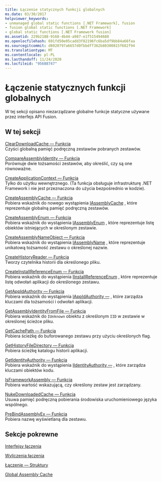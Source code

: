 ```yaml
---
title: Łączenie statycznych funkcji globalnych
ms.date: 03/30/2017
helpviewer_keywords:
- unmanaged global static functions [.NET Framework], fusion
- fusion global static functions [.NET Framework]
- global static functions [.NET Framework fusion]
ms.assetid: 229b2188-9168-4b44-a987-e1f515494688
ms.openlocfilehash: 691fd50e05cadd3f82196fc6ba5df9bb84a66faa
ms.sourcegitcommit: d8020797a6657d0fbbdff362b80300815f682f94
ms.translationtype: MT
ms.contentlocale: pl-PL
ms.lasthandoff: 11/24/2020
ms.locfileid: "95688747"
---
```

# <a name="fusion-global-static-functions"></a>Łączenie statycznych funkcji globalnych

W tej sekcji opisano niezarządzane globalne funkcje statyczne używane przez interfejs API Fusion.  
  
## <a name="in-this-section"></a>W tej sekcji  

 [ClearDownloadCache — Funkcja](cleardownloadcache-function.md)  
 Czyści globalną pamięć podręczną zestawów pobranych zestawów.  
  
 [CompareAssemblyIdentity — Funkcja](compareassemblyidentity-function.md)  
 Porównuje dwie tożsamości zestawów, aby określić, czy są one równoważne.  
  
 [CreateApplicationContext — Funkcja](createapplicationcontext-function.md)  
 Tylko do użytku wewnętrznego. (Ta funkcja obsługuje infrastrukturę .NET Framework i nie jest przeznaczona do użycia bezpośrednio w kodzie).  
  
 [CreateAssemblyCache — Funkcja](createassemblycache-function.md)  
 Pobiera wskaźnik do nowego wystąpienia [IAssemblyCache](iassemblycache-interface.md) , które reprezentuje globalną pamięć podręczną zestawów.  
  
 [CreateAssemblyEnum — Funkcja](createassemblyenum-function.md)  
 Pobiera wskaźnik do wystąpienia [IAssemblyEnum](iassemblyenum-interface.md) , które reprezentuje listę obiektów istniejących w określonym zestawie.  
  
 [CreateAssemblyNameObject — Funkcja](createassemblynameobject-function.md)  
 Pobiera wskaźnik do wystąpienia [IAssemblyName](iassemblyname-interface.md) , które reprezentuje unikatową tożsamość zestawu o określonej nazwie.  
  
 [CreateHistoryReader — Funkcja](createhistoryreader-function.md)  
 Tworzy czytelnika historii dla określonego pliku.  
  
 [CreateInstallReferenceEnum — Funkcja](createinstallreferenceenum-function.md)  
 Pobiera wskaźnik do wystąpienia [IInstallReferenceEnum](iinstallreferenceenum-interface.md) , które reprezentuje listę odwołań aplikacji do określonego zestawu.  
  
 [GetAppIdAuthority — Funkcja](getappidauthority-function.md)  
 Pobiera wskaźnik do wystąpienia [IAppIdAuthority —](iappidauthority-interface.md) , które zarządza kluczami dla tożsamości i odwołań aplikacji.  
  
 [GetAssemblyIdentityFromFile — Funkcja](getassemblyidentityfromfile-function.md)  
 Pobiera wskaźnik do `IUnknown` obiektu z określonym `IID` w zestawie w określonej ścieżce pliku.  
  
 [GetCachePath — Funkcja](getcachepath-function.md)  
 Pobiera ścieżkę do buforowanego zestawu przy użyciu określonych flag.  
  
 [GetHistoryFileDirectory — Funkcja](gethistoryfiledirectory-function.md)  
 Pobiera ścieżkę katalogu historii aplikacji.  
  
 [GetIdentityAuthority — Funkcja](getidentityauthority-function.md)  
 Pobiera wskaźnik do wystąpienia [IIdentityAuthority —](iidentityauthority-interface.md) , które zarządza kluczami obiektów kodu.  
  
 [IsFrameworkAssembly — Funkcja](isframeworkassembly-function.md)  
 Pobiera wartość wskazującą, czy określony zestaw jest zarządzany.  
  
 [NukeDownloadedCache — Funkcja](nukedownloadedcache-function.md)  
 Usuwa pamięć podręczną pobierania środowiska uruchomieniowego języka wspólnego.  
  
 [PreBindAssemblyEx — Funkcja](prebindassemblyex-function.md)  
 Pobiera nazwę wyświetlaną dla zestawu.  
  
## <a name="related-sections"></a>Sekcje pokrewne  

 [Interfejsy łączenia](fusion-interfaces.md)  
  
 [Wyliczenia łączenia](fusion-enumerations.md)  
  
 [Łączenie — Struktury](fusion-structures.md)  
  
 [Global Assembly Cache](../../app-domains/gac.md)
